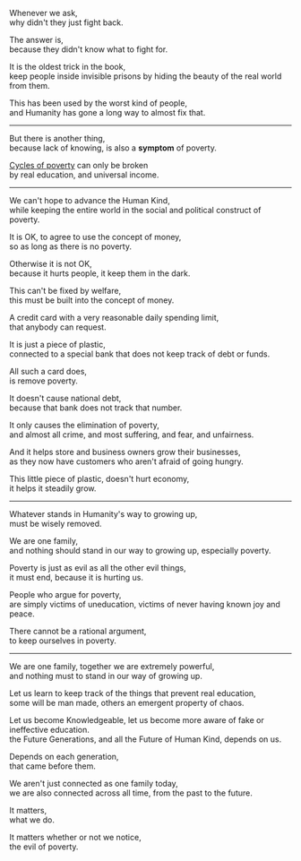 Whenever we ask,\
why didn't they just fight back.

The answer is,\
because they didn't know what to fight for.

It is the oldest trick in the book,\
keep people inside invisible prisons by hiding the beauty of the real world from them.

This has been used by the worst kind of people,\
and Humanity has gone a long way to almost fix that.

---

But there is another thing,\
because lack of knowing, is also a **symptom** of poverty.

[Cycles of poverty](https://www.youtube.com/watch?v=vvlozhvQPJw) can only be broken\
by real education, and universal income.

---

We can't hope to advance the Human Kind,\
while keeping the entire world in the social and political construct of poverty.

It is OK, to agree to use the concept of money,\
so as long as there is no poverty.

Otherwise it is not OK,\
because it hurts people, it keep them in the dark.

This can't be fixed by welfare,\
this must be built into the concept of money.

A credit card with a very reasonable daily spending limit,\
that anybody can request.

It is just a piece of plastic,\
connected to a special bank that does not keep track of debt or funds.

All such a card does,\
is remove poverty.

It doesn't cause national debt,\
because that bank does not track that number.

It only causes the elimination of poverty,\
and almost all crime, and most suffering, and fear, and unfairness.

And it helps store and business owners grow their businesses,\
as they now have customers who aren't afraid of going hungry.

This little piece of plastic, doesn't hurt economy,\
it helps it steadily grow.

---

Whatever stands in Humanity's way to growing up,\
must be wisely removed.

We are one family,\
and nothing should stand in our way to growing up, especially poverty.

Poverty is just as evil as all the other evil things,\
it must end, because it is hurting us.

People who argue for poverty,\
are simply victims of uneducation, victims of never having known joy and peace.

There cannot be a rational argument,\
to keep ourselves in poverty.

---

We are one family, together we are extremely powerful,\
and nothing must to stand in our way of growing up.

Let us learn to keep track of the things that prevent real education,\
some will be man made, others an emergent property of chaos.

Let us become Knowledgeable, let us become more aware of fake or ineffective education.\
the Future Generations, and all the Future of Human Kind, depends on us.

Depends on each generation,\
that came before them.

We aren't just connected as one family today,\
we are also connected across all time, from the past to the future.

It matters,\
what we do.

It matters whether or not we notice,\
the evil of poverty.
